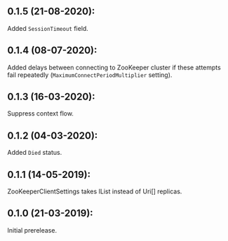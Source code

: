 ## 0.1.5 (21-08-2020):

Added `SessionTimeout` field.


## 0.1.4 (08-07-2020):

Added delays between connecting to ZooKeeper cluster if these attempts fail repeatedly (`MaximumConnectPeriodMultiplier` setting).

## 0.1.3 (16-03-2020):

Suppress context flow.

## 0.1.2 (04-03-2020):

Added `Died` status.

## 0.1.1 (14-05-2019): 

ZooKeeperClientSettings takes IList<Uri> instead of Uri[] replicas.

## 0.1.0 (21-03-2019): 

Initial prerelease.